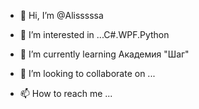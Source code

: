 - 👋 Hi, I’m @Alisssssa
- 👀 I’m interested in ...C#.WPF.Python
- 🌱 I’m currently learning 
Академия "Шаг"
- 💞️ I’m looking to collaborate on ...

- 📫 How to reach me ...

<!---
Alisssssa/Alisssssa is a ✨ special ✨ repository because its `README.md` (this file) appears on your GitHub profile.
You can click the Preview link to take a look at your changes.
--->

